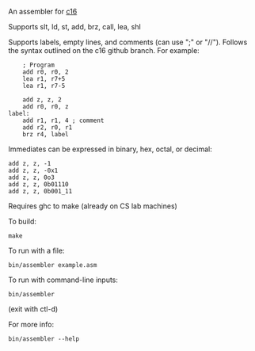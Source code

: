 An assembler for [c16](https://github.com/CS350C-Fall-2014/instruction-set/tree/c16)

Supports slt, ld, st, add, brz, call, lea, shl

Supports labels, empty lines, and comments (can use ";" or "//"). Follows the syntax outlined on the
c16 github branch.
For example:
```
    ; Program
    add r0, r0, 2
    lea r1, r7+5
    lea r1, r7-5

    add z, z, 2
    add r0, r0, z
label:
    add r1, r1, 4 ; comment
    add r2, r0, r1
    brz r4, label
```

Immediates can be expressed in binary, hex, octal, or decimal:
```
add z, z, -1
add z, z, -0x1
add z, z, 0o3
add z, z, 0b01110
add z, z, 0b001_11
```

Requires ghc to make (already on CS lab machines)

To build:
```
make
```

To run with a file:
```
bin/assembler example.asm
```

To run with command-line inputs:
```
bin/assembler
```
(exit with ctl-d)


For more info:
```
bin/assembler --help
```


